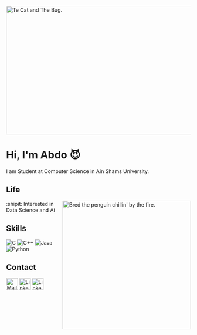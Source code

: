 <img align="center" alt="Te Cat and The Bug." height="350" width="1000" src="https://media.giphy.com/media/vrxxqQbyRxYi6scCjT/giphy.gif" />

# Hi, I'm Abdo 😈

I am Student at Computer Science in Ain Shams University.

## Life

<img align="right" alt="Bred the penguin chillin' by the fire." width="350" src="https://github.com/cszach/cszach/blob/master/img/Fire.gif" />

:shipit: Interested in Data Science and Ai


## Skills

![C](https://img.shields.io/badge/C-A8B9CC?logo=c&logoColor=white&style=for-the-badge)
![C++](https://img.shields.io/badge/C++-00599C?logo=cplusplus&logoColor=white&style=for-the-badge)
![Java](https://img.shields.io/badge/Java-F8981D?logo=java&logoColor=white&style=for-the-badge)
![Python](https://img.shields.io/badge/Python-3776AB?logo=python&logoColor=white&style=for-the-badge)
## Contact
<a href="mailto:ahamdi1582636@gmail.com">
    <img height="32" align="left" alt="Mail" src="https://github.com/cszach/cszach/blob/master/img/icons/gmail.png" />
</a>

<a href="https://www.linkedin.com/in/abdo-hamdi">
    <img height="32" align="left" alt="LinkedIn" src="https://github.com/cszach/cszach/blob/master/img/icons/linkedin.png" />
</a>

<a href="https://codeforces.com/profile/Abdo_Hamdi">
    <img height="32" align="left" alt="LinkedIn" src="https://icons8.com/icon/jldAN67IAsrW/codeforces.-programming-competitions-and-contests%2C-programming-community." />
</a>
